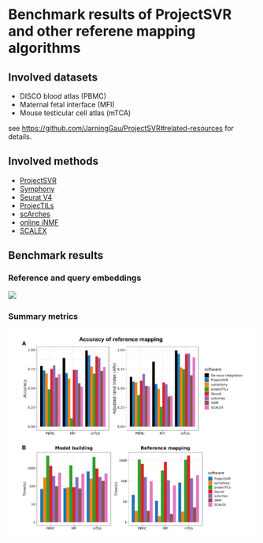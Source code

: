 # Benchmark results of ProjectSVR and other referene mapping algorithms



## Involved datasets

- DISCO blood atlas (PBMC)
- Maternal fetal interface (MFI)
- Mouse testicular cell atlas (mTCA)

see https://github.com/JarningGau/ProjectSVR#related-resources for details.

## Involved methods

- [ProjectSVR](https://github.com/JarningGau/ProjectSVR)
- [Symphony](https://github.com/immunogenomics/symphony)
- [Seurat V4](https://github.com/satijalab/seurat)
- [ProjecTILs](https://github.com/carmonalab/ProjecTILs)
- [scArches](https://github.com/theislab/scarches)
- [online iNMF](https://github.com/welch-lab/liger)
- [SCALEX](https://github.com/jsxlei/SCALEX)



## Benchmark results

### Reference and query embeddings

![](figure\FigureS3.png)

### Summary metrics

![](figure\Figure3.png)